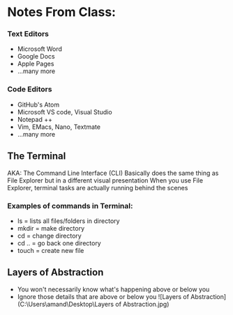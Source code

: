 # Notes From Class:

### Text Editors
- Microsoft Word
- Google Docs
- Apple Pages
- ...many more

### Code Editors
- GitHub's Atom
- Microsoft VS code, Visual Studio
- Notepad ++
- Vim, EMacs, Nano, Textmate
- ...many more

## The Terminal
AKA: The Command Line Interface (CLI)
Basically does the same thing as File Explorer but in a different visual presentation
When you use File Explorer, terminal tasks are actually running behind the scenes

### Examples of commands in Terminal:
- ls = lists all files/folders in directory
- mkdir = make directory
- cd = change directory
- cd .. = go back one directory
- touch = create new file

## Layers of Abstraction
- You won't necessarily know what's happening above or below you
- Ignore those details that are above or below you
![Layers of Abstraction](C:\Users\amand\Desktop\Layers of Abstraction.jpg)


